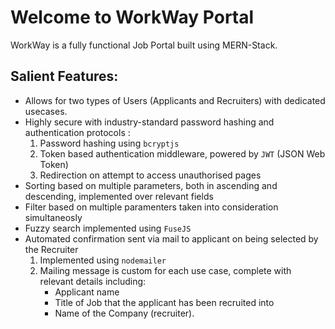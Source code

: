 # Welcome to WorkWay Portal

WorkWay is a fully functional Job Portal built using MERN-Stack.

## Salient Features:
  * Allows for two types of Users (Applicants and Recruiters) with dedicated usecases.
  * Highly secure with industry-standard password hashing and authentication protocols :
      1) Password hashing using `bcryptjs`
      2) Token based authentication middleware, powered by `JWT` (JSON Web Token)
      3) Redirection on attempt to access unauthorised pages 
  * Sorting based on multiple parameters, both in ascending and descending, implemented over relevant fields
  * Filter based on multiple paramenters taken into consideration simultaneosly
  * Fuzzy search implemented using `FuseJS`
  * Automated confirmation sent via mail to applicant on being selected by the Recruiter
      1) Implemented using `nodemailer`
      2) Mailing message is custom for each use case, complete with relevant details including:
          * Applicant name 
          * Title of Job that the applicant has been recruited into
          * Name of the Company (recruiter).
   
      
  
